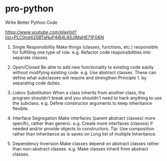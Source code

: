 # pro-python

Write Better Python Code

https://www.youtube.com/playlist?list=PLC0nd42SBTaNuP4iB4L6SJlMaHE71FG6N

1. Single Responsibility
    Make things (classes, functions, etc.) responsible for fulfilling one type of role.
        e.g. Refactor code responsibilities into separate classes.

2. Open/Closed
    Be able to add new functionality to existing code easily without modifying existing code.
        e.g. Use abstract classes. These can define what subclasses will require and strengthen Principle 1. by separating code duties.

3. Liskov Substitution
    When a class inherits from another class, the program shouldn't break and you shouldn't need to hack anything to use the subclass.
        e.g. Define constructor arguments to keep inheritance flexible.

4. Interface Segregation
     Make interfaces (parent abstract classes) more specific, rather than generic.
        e.g. Create more interfaces (classes) if needed and/or provide objects to constructors.
        Tip: Use composition rather than Inheritance as is saves on Long list of multiple Inheritance.

5. Dependency Inversion
    Make classes depend on abstract classes rather than non-abstract classes.
        e.g. Make classes inherit from abstract classes.